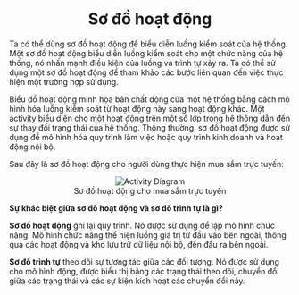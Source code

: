 <h1 align="center">Sơ đồ hoạt động</h1>

Ta có thể dùng sơ đồ hoạt động để biểu diễn luồng kiểm soát của hệ thống. Một sơ đồ hoạt động biểu diễn luồng kiểm soát cho một chức năng của hệ thống, nó nhấn mạnh điều kiện của luồng và trình tự xảy ra. Ta có thể sử dụng một sơ đồ hoạt động để tham khảo các bước liên quan đến việc thực hiện một trường hợp sử dụng. 

Biểu đồ hoạt động minh họa bản chất động của một hệ thống bằng cách mô hình hóa luồng kiểm soát từ hoạt động này sang hoạt động khác. Một activity biểu diện cho một hoạt động trên một số lớp trong hệ thống dẫn đến sự thay đổi trạng thái của hệ thống. Thông thường, sơ đồ hoạt động được sử dụng để mô hình hóa quy trình làm việc hoặc quy trình kinh doanh và hoạt động nội bộ.

Sau đây là sơ đồ hoạt động cho người dùng thực hiện mua sắm trực tuyến:

<p align="center">
    <img src="/media-files/activity-diagrams.svg" alt="Activity Diagram">
    <br />
    Sơ đồ hoạt động cho mua sắm trực tuyến
</p>

**Sự khác biệt giữa sơ đồ hoạt động và sơ đồ trình tự là gì?**

**Sơ đồ hoạt động** ghi lại quy trình. Nó được sử dụng để lập mô hình chức năng. Mô hình chức năng thể hiện luồng giá trị từ đầu vào bên ngoài, thông qua các hoạt động và kho lưu trữ dữ liệu nội bộ, đến đầu ra bên ngoài.

**Sơ đồ trình tự** theo dõi sự tương tác giữa các đối tượng. Nó được sử dụng cho mô hình động, được biểu thị bằng các trạng thái theo dõi, chuyển đổi giữa các trạng thái và các sự kiện kích hoạt các chuyển đổi này.